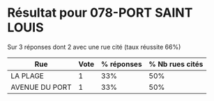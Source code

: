 # Résultat pour 078-PORT SAINT LOUIS

Sur 3 réponses dont 2 avec une rue cité (taux réussite 66%)

| Rue | Vote | % réponses | % Nb rues cités|
|-----|------|------------|----------------|
| LA PLAGE | 1 | 33% | 50%|
| AVENUE DU PORT | 1 | 33% | 50%|
